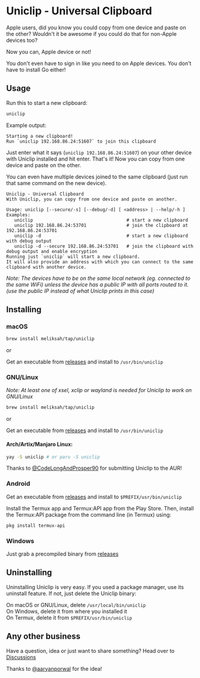 # Uniclip - Universal Clipboard

Apple users, did you know you could copy from one device and paste on the other? Wouldn't it be awesome if you could do that for non-Apple devices too?

Now you can, Apple device or not!

You don't even have to sign in like you need to on Apple devices. You don't have to install Go either!

## Usage

Run this to start a new clipboard:

 ```sh
uniclip
```

Example output:

```text
Starting a new clipboard!
Run `uniclip 192.168.86.24:51607` to join this clipboard

```

Just enter what it says (`uniclip 192.168.86.24:51607`) on your other device with Uniclip installed and hit enter. That's it! Now you can copy from one device and paste on the other.

You can even have multiple devices joined to the same clipboard (just run that same command on the new device).

```text
Uniclip - Universal Clipboard
With Uniclip, you can copy from one device and paste on another.

Usage: uniclip [--secure/-s] [--debug/-d] [ <address> | --help/-h ]
Examples:
   uniclip                                   # start a new clipboard
   uniclip 192.168.86.24:53701               # join the clipboard at 192.168.86.24:53701
   uniclip -d                                # start a new clipboard with debug output
   uniclip -d --secure 192.168.86.24:53701   # join the clipboard with debug output and enable encryption
Running just `uniclip` will start a new clipboard.
It will also provide an address with which you can connect to the same clipboard with another device.
```

*Note: The devices have to be on the same local network (eg. connected to the same WiFi) unless the device has a public IP with all ports routed to it. (use the public IP instead of what Uniclip prints in this case)*

## Installing

### macOS

```sh
brew install meliksah/tap/uniclip
```
or

Get an executable from [releases](https://github.com/meliksah/uniclip/releases) and install to `/usr/bin/uniclip`

### GNU/Linux

*Note: At least one of xsel, xclip or wayland is needed for Uniclip to work on GNU/Linux*

```sh
brew install meliksah/tap/uniclip
```
or

Get an executable from [releases](https://github.com/meliksah/uniclip/releases) and install to `/usr/bin/uniclip`

#### Arch/Artix/Manjaro Linux:
```sh
yay -S uniclip # or paru -S uniclip
```
Thanks to [@CodeLongAndProsper90](https://github.com/CodeLongAndProsper90) for submitting Uniclip to the AUR!

### Android

Get an executable from [releases](https://github.com/meliksah/uniclip/releases) and install to `$PREFIX/usr/bin/uniclip`

Install the Termux app and Termux:API app from the Play Store.
Then, install the Termux:API package from the command line (in Termux) using:
```sh
pkg install termux-api
```
### Windows

Just grab a precompiled binary from [releases](https://github.com/meliksah/uniclip/releases)

## Uninstalling
Uninstalling Uniclip is very easy. If you used a package manager, use its uninstall feature. If not, just delete the Uniclip binary:

On macOS or GNU/Linux, delete `/usr/local/bin/uniclip`  
On Windows, delete it from where you installed it  
On Termux, delete it from `$PREFIX/usr/bin/uniclip`

## Any other business
Have a question, idea or just want to share something? Head over to [Discussions](https://github.com/meliksah/uniclip/discussions)

Thanks to [@aaryanporwal](https://github.com/aaryanporwal) for the idea!
